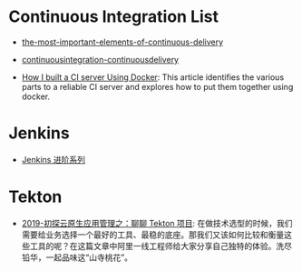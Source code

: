 

# Continuous Integration List

- [the-most-important-elements-of-continuous-delivery](https://dzone.com/articles/the-most-important-elements-of-continuous-delivery)

- [continuousintegration-continuousdelivery](http://blog.nwcadence.com/continuousintegration-continuousdelivery/)

- [How I built a CI server Using Docker](https://codeburst.io/sicuro-ci-2f40ba138233): This article identifies the various parts to a reliable CI server and explores how to put them together using docker.

# Jenkins

- [Jenkins 进阶系列](http://blog.csdn.net/wangmuming/article/category/2167947)

# Tekton 

- [2019-初探云原生应用管理之：聊聊 Tekton 项目](https://mp.weixin.qq.com/s/_UPp9xrRxcey9ZoQt30I5g): 在做技术选型的时候，我们需要给业务选择一个最好的工具、最稳的底座。那我们又该如何比较和衡量这些工具的呢？在这篇文章中阿里一线工程师给大家分享自己独特的体验。洗尽铅华，一起品味这“山寺桃花”。